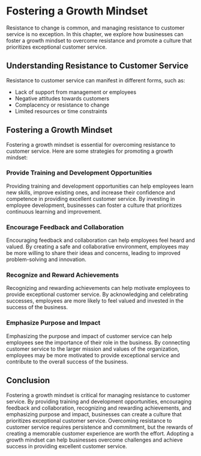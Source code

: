 Fostering a Growth Mindset
==============================================================================

Resistance to change is common, and managing resistance to customer service is no exception. In this chapter, we explore how businesses can foster a growth mindset to overcome resistance and promote a culture that prioritizes exceptional customer service.

Understanding Resistance to Customer Service
--------------------------------------------

Resistance to customer service can manifest in different forms, such as:

* Lack of support from management or employees
* Negative attitudes towards customers
* Complacency or resistance to change
* Limited resources or time constraints

Fostering a Growth Mindset
--------------------------

Fostering a growth mindset is essential for overcoming resistance to customer service. Here are some strategies for promoting a growth mindset:

### Provide Training and Development Opportunities

Providing training and development opportunities can help employees learn new skills, improve existing ones, and increase their confidence and competence in providing excellent customer service. By investing in employee development, businesses can foster a culture that prioritizes continuous learning and improvement.

### Encourage Feedback and Collaboration

Encouraging feedback and collaboration can help employees feel heard and valued. By creating a safe and collaborative environment, employees may be more willing to share their ideas and concerns, leading to improved problem-solving and innovation.

### Recognize and Reward Achievements

Recognizing and rewarding achievements can help motivate employees to provide exceptional customer service. By acknowledging and celebrating successes, employees are more likely to feel valued and invested in the success of the business.

### Emphasize Purpose and Impact

Emphasizing the purpose and impact of customer service can help employees see the importance of their role in the business. By connecting customer service to the larger mission and values of the organization, employees may be more motivated to provide exceptional service and contribute to the overall success of the business.

Conclusion
----------

Fostering a growth mindset is critical for managing resistance to customer service. By providing training and development opportunities, encouraging feedback and collaboration, recognizing and rewarding achievements, and emphasizing purpose and impact, businesses can create a culture that prioritizes exceptional customer service. Overcoming resistance to customer service requires persistence and commitment, but the rewards of creating a memorable customer experience are worth the effort. Adopting a growth mindset can help businesses overcome challenges and achieve success in providing excellent customer service.
